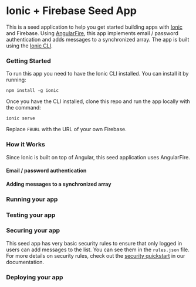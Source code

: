 Ionic + Firebase Seed App
=========================

This is a seed application to help you get started building apps with [Ionic](http://ionicframework.com/) and Firebase. Using [AngularFire](https://www.firebase.com/docs/web/libraries/angular/), this app implements email / password authentication and adds messages to a synchronized array. The app is built using the [Ionic CLI](http://ionicframework.com/docs/cli/).

### Getting Started

To run this app you need to have the Ionic CLI installed. You can install it by running:

`npm install -g ionic`

Once you have the CLI installed, clone this repo and run the app locally with the command:

`ionic serve`

Replace `FBURL` with the URL of your own Firebase.

### How it Works

Since Ionic is built on top of Angular, this seed application uses AngularFire.

#### Email / password authentication

#### Adding messages to a synchronized array

### Running your app

### Testing your app

### Securing your app

This seed app has very basic security rules to ensure that only logged in users can add messages to the list. You can see them in the `rules.json` file. For more details on security rules, check out the [security quickstart](https://www.firebase.com/docs/security/quickstart.html) in our documentation.

### Deploying your app